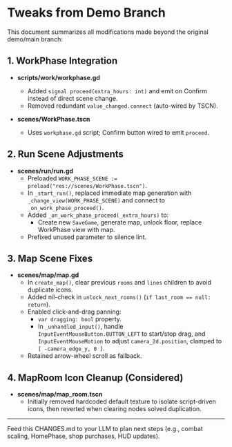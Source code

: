 # Tweaks from Demo Branch

This document summarizes all modifications made beyond the original demo/main branch:

## 1. WorkPhase Integration

- **scripts/work/workphase.gd**
  - Added `signal proceed(extra_hours: int)` and emit on Confirm instead of direct scene change.
  - Removed redundant `value_changed.connect` (auto-wired by TSCN).

- **scenes/WorkPhase.tscn**
  - Uses `workphase.gd` script; Confirm button wired to emit `proceed`.

## 2. Run Scene Adjustments

- **scenes/run/run.gd**
  - Preloaded `WORK_PHASE_SCENE := preload("res://scenes/WorkPhase.tscn")`.
  - In `_start_run()`, replaced immediate map generation with `_change_view(WORK_PHASE_SCENE)` and connect to `_on_work_phase_proceed()`.
  - Added `_on_work_phase_proceed(_extra_hours)` to:
    - Create new `SaveGame`, generate map, unlock floor, replace WorkPhase view with map.
  - Prefixed unused parameter to silence lint.

## 3. Map Scene Fixes

- **scenes/map/map.gd**
  - In `create_map()`, clear previous `rooms` and `lines` children to avoid duplicate icons.
  - Added nil-check in `unlock_next_rooms()` (`if last_room == null: return`).
  - Enabled click-and-drag panning:
    - `var dragging: bool` property.
    - In `_unhandled_input()`, handle `InputEventMouseButton.BUTTON_LEFT` to start/stop drag, and `InputEventMouseMotion` to adjust `camera_2d.position`, clamped to `[ -camera_edge_y, 0 ]`.
  - Retained arrow-wheel scroll as fallback.

## 4. MapRoom Icon Cleanup (Considered)

- **scenes/map/map_room.tscn**
  - Initially removed hardcoded default texture to isolate script-driven icons, then reverted when clearing nodes solved duplication.

---

Feed this CHANGES.md to your LLM to plan next steps (e.g., combat scaling, HomePhase, shop purchases, HUD updates).
